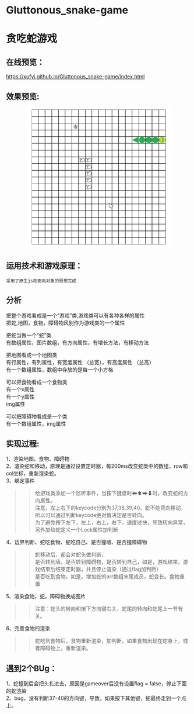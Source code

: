 # Gluttonous_snake-game
贪吃蛇游戏
=============

在线预览：
-----
https://xufyi.github.io/Gluttonous_snake-game/index.html

效果预览:
-----
<div align=center>
   <img src="https://github.com/Xufyi/Gluttonous_snake-game/blob/master/snakeGame.gif" width="400"  height="384">  
  
</div>

运用技术和游戏原理：
-----
`采用了原生js和面向对象的思想完成`  

分析
-----
把整个游戏看成是一个“游戏”类,游戏类可以有各种各样的属性  
把蛇,地图，食物，障碍物风别作为游戏类的一个属性  
  
把蛇当做一个“蛇”类  
有数组属性，图片数组，有方向属性，有增长方法，有移动方法  
  
把地图看成一个地图类  
有行属性，有列属性，有宽度属性 （总宽），有高度属性  （总高）  
有一个数组属性，数组中存放的是每一个小方格  
  
可以把食物看成一个食物类  
有一个x属性  
有一个y属性  
img属性  
  
可以把障碍物看成是一个类  
有一个数组属性，img属性  
  

实现过程:
--------
1、渲染地图、食物、障碍物  
2、渲染蛇和移动，原理是通过设置定时器，每200ms改变蛇类中的数组，row和col坐标，重新渲染蛇。  
3、绑定事件  
>> 给游戏类添加一个监听事件，当按下键盘时⬅⬆➡⬇时，改变蛇的方向属性。  
   注意，左上右下的keycode分别为37,38,39,40。蛇不能背向移动，所以可以通过判断keycode绝对值决定是否转向。  
   为了避免按下左下，左上，右上，右下，速度过快，导致转向异常，另外加给蛇定义一个Lock属性加判断  
   
4、边界判断、蛇吃食物、蛇吃自己、是否撞墙、是否撞障碍物  
>> 蛇移动后，都会对蛇头做判断，  
   是否转到墙，是否转到障碍物，是否转到自己，如是，游戏结束。游戏结束后结束定时器，并且停止渲染（通过flag加判断）  
   是否吃到食物，如是，增加蛇的arr数组末尾成员，蛇变长。食物重置
   
5、渲染食物，蛇，障碍物换成图片  
  >>注意：蛇头的转向和按下方向键右关，蛇尾的转向和蛇尾上一节有关。 
  
6、完善食物的渲染
  >>蛇吃到食物后，食物重新渲染，加判断，如果食物出现在蛇身上，或者障碍物上，重新渲染。  
  
遇到2个BUg：  
----
1、蛇撞到后会把头扎进去，原因是gameover后没有设置flag = false，停止下面的蛇渲染  
2、bug，没有判断37-40的方向键，导致，如果按下其他键，蛇最终走到一个点上。  
